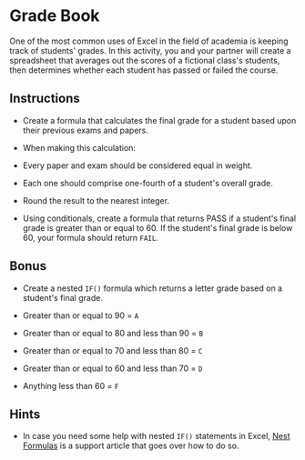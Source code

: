 

# Grade Book

One of the most common uses of Excel in the field of academia is keeping track of students' grades. In this activity, you and your partner will create a spreadsheet that averages out the scores of a fictional class's students, then determines whether each student has passed or failed the course.

## Instructions

* Create a formula that calculates the final grade for a student based upon their previous exams and papers.

* When making this calculation:

* Every paper and exam should be considered equal in weight.

* Each one should comprise one-fourth of a student's overall grade.

* Round the result to the nearest integer.

* Using conditionals, create a formula that returns PASS if a student's final grade is greater than or equal to 60. If the student's final grade is below 60, your formula should return `FAIL`.

## Bonus

* Create a nested `IF()` formula which returns a letter grade based on a student's final grade.

* Greater than or equal to 90 = `A`
* Greater than or equal to 80 and less than 90 = `B`
* Greater than or equal to 70 and less than 80 = `C`
* Greater than or equal to 60 and less than 70 = `D`
* Anything less than 60 = `F`

## Hints

* In case you need some help with nested `IF()` statements in Excel, [Nest Formulas](https://support.office.com/en-us/article/IF-function-%E2%80%93-nested-formulas-and-avoiding-pitfalls-0b22ff44-f149-44ba-aeb5-4ef99da241c8) is a support article that goes over how to do so.
